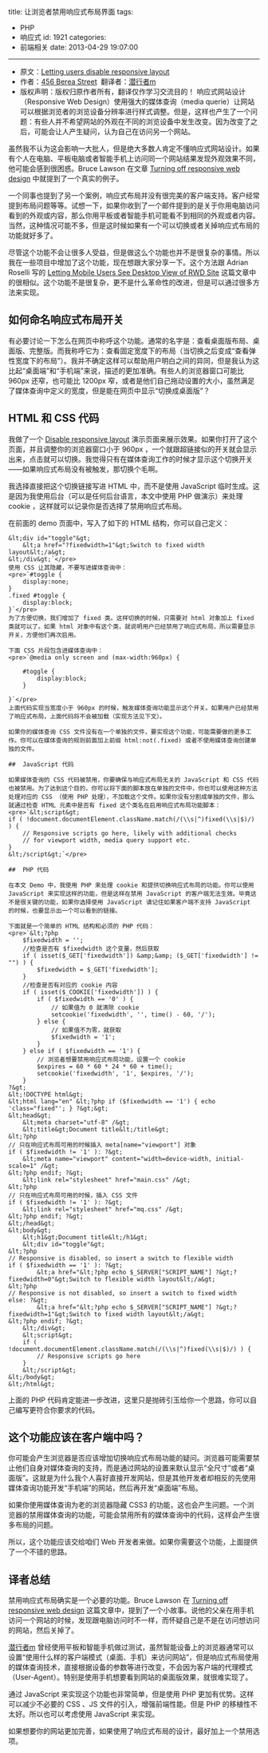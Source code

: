 title: 让浏览者禁用响应式布局界面
tags:
  - PHP
  - 响应式
id: 1921
categories:
  - 前端相关
date: 2013-04-29 19:07:00
---

*   原文：[Letting users disable responsive layout](http://www.456bereastreet.com/archive/201303/letting_users_disable_responsive_layout/)
*   作者：[456 Berea Street](http://www.456bereastreet.com)  翻译者：[潜行者m](http://www.qianxingzhem.com)
*   版权声明：版权归原作者所有，翻译仅作学习交流目的！
响应式网站设计（Responsive Web Design）使用强大的媒体查询（media querie）让网站可以根据浏览者的浏览设备分辨率进行样式调整。但是，这样也产生了一个问题：有些人并不希望网站的外观在不同的浏览设备中发生改变。因为改变了之后，可能会让人产生疑问，认为自己在访问另一个网站。

虽然我不认为这会影响一大批人，但是绝大多数人肯定不懂响应式网站设计。如果有个人在电脑、平板电脑或者智能手机上访问同一个网站结果发现外观效果不同，他可能会感到很困惑。Bruce Lawson 在文章 [Turning off responsive web design](http://www.brucelawson.co.uk/2013/turning-off-responsive-web-design/) 中就提到了一个真实的例子。

一个同事也提到了另一个案例，响应式布局并没有很完美的客户端支持。客户经常提到布局问题等等。试想一下，如果你收到了一个邮件提到的是关于你用电脑访问看到的外观或内容，那么你用平板或者智能手机可能看不到相同的外观或者内容。当然，这种情况可能不多，但是这时候如果有一个可以切换或者关掉响应式布局的功能就好多了。

尽管这个功能不会让很多人受益，但是做这么个功能也并不是很复杂的事情。所以我在一些项目中增加了这个功能，现在想跟大家分享一下。这个方法跟 Adrian Roselli 写的 [Letting Mobile Users See Desktop View of RWD Site](http://blog.adrianroselli.com/2013/01/letting-mobile-users-see-desktop-view.html) 这篇文章中的很相似。这个功能不是很复杂，更不是什么革命性的改进，但是可以通过很多方法来实现。

## 如何命名响应式布局开关

有必要讨论一下怎么在网页中称呼这个功能。通常的名字是：查看桌面版布局、桌面版、完整版。而我称呼它为：查看固定宽度下的布局（当切换之后变成“查看弹性宽度下的布局”）。我并不确定这样可以帮助用户明白之间的异同，但是我认为这比起“桌面端”和“手机端”来说，描述的更加准确。有些人的浏览器窗口可能比 960px 还窄，也可能比 1200px 窄，或者是他们自己拖动设置的大小，虽然满足了媒体查询中定义的宽度，但是能在网页中显示“切换成桌面版”？

## HTML 和 CSS 代码

我做了一个 [Disable responsive layout](http://www.456bereastreet.com/lab/disable-responsive-layout/) 演示页面来展示效果。如果你打开了这个页面，并且调整你的浏览器窗口小于 960px ，一个就跟超链接似的开关就会显示出来，点击就可以切换。我觉得只有在媒体查询工作的时候才显示这个切换开关——如果响应式布局没有被触发，那切换个毛啊。

我选择直接把这个切换链接写进 HTML 中，而不是使用 JavaScript 临时生成。这是因为我使用后台（可以是任何后台语言，本文中使用 PHP 做演示）来处理 cookie ，这样就可以记录你是否选择了禁用响应式布局。

在前面的 demo 页面中，写入了如下的 HTML 结构，你可以自己定义：

    &lt;div id="toggle"&gt;
        &lt;a href="?fixedwidth=1"&gt;Switch to fixed width layout&lt;/a&gt;
    &lt;/div&gt;`</pre>
    使用 CSS 让其隐藏，不要写进媒体查询中：
    <pre>`#toggle {
        display:none;
    }
    .fixed #toggle {
        display:block;
    }`</pre>
    为了方便切换，我们增加了 fixed 类。这样切换的时候，只需要对 html 对象加上 fixed 类就可以了。如果 html 对象中有这个类，就说明用户已经禁用了响应式布局，所以需要显示开关，方便他们再次启用。

    下面 CSS 片段包含进媒体查询中：
    <pre>`@media only screen and (max-width:960px) {

        #toggle {
            display:block;
        }

    }`</pre>
    上面代码实现当宽度小于 960px 的时候，触发媒体查询功能显示这个开关。如果用户已经禁用了响应式布局，上面代码将不会被加载（实现方法见下文）。

    如果你的媒体查询 CSS 文件没有在一个单独的文件，要实现这个功能，可能需要做的更多工作。你可以在媒体查询的规则前面加上前缀 html:not(.fixed) 或者不使用媒体查询创建单独的文件。

    ##  JavaScript 代码

    如果媒体查询的 CSS 代码被禁用，你要确保与响应式布局无关的 JavaScript 和 CSS 代码也被禁用。为了达到这个目的，你可以将下面的脚本放在单独的文件中，你也可以使用这种方法处理对应的 CSS （使用 PHP 处理），不加载这个文件。如果你没有分割成单独的文件，那么就通过检查 HTML 元素中是否有 fixed 这个类名在启用响应式布局功能脚本：
    <pre>`&lt;script&gt;
    if ( !document.documentElement.className.match(/(\\s|^)fixed(\\s|$)/) ) {
        // Responsive scripts go here, likely with additional checks
        // for viewport width, media query support etc.
    }
    &lt;/script&gt;`</pre>

    ##  PHP 代码

    在本文 Demo 中，我使用 PHP 来处理 cookie 和提供切换响应式布局的功能。你可以使用 JavaScript 来实现这样的功能，但是这样在禁用 JavaScript 的客户端无法生效。毕竟这不是很关键的功能，如果你选择使用 JavaScript 请记住如果客户端不支持 JavaScript 的时候，也要显示出一个可以看到的链接。

    下面就是一个简单的 HTML 结构和必须的 PHP 代码：
    <pre>`&lt;?php
        $fixedwidth = '';
        //检查是否有 $fixedwidth 这个变量，然后获取
        if ( isset($_GET['fixedwidth']) &amp;&amp; ($_GET['fixedwidth'] != "") ) {
            $fixedwidth = $_GET['fixedwidth'];
        }
        //检查是否有对应的 cookie 内容
        if ( isset($_COOKIE['fixedwidth']) ) {
            if ( $fixedwidth == '0' ) {
                // 如果值为 0 就清除 cookie
                setcookie('fixedwidth', '', time() - 60, '/');
            } else {
                // 如果值不为零，就获取
                $fixedwidth = '1';
            }
        } else if ( $fixedwidth == '1') {
            // 浏览者想要禁用响应式布局功能，设置一个 cookie
            $expires = 60 * 60 * 24 * 60 + time(); 
            setcookie('fixedwidth', '1', $expires, '/');
        }
    ?&gt;
    &lt;!DOCTYPE html&gt;
    &lt;html lang="en" &lt;?php if ($fixedwidth == '1') { echo 'class="fixed"'; } ?&gt;&gt;
    &lt;head&gt;
        &lt;meta charset="utf-8" /&gt;
        &lt;title&gt;Document title&lt;/title&gt;
    &lt;?php
    // 只在响应式布局可用的时候插入 meta[name="viewport"] 对象
    if ( $fixedwidth != '1' ): ?&gt;
        &lt;meta name="viewport" content="width=device-width, initial-scale=1" /&gt;
    &lt;?php endif; ?&gt;
        &lt;link rel="stylesheet" href="main.css" /&gt;
    &lt;?php
    // 只在响应式布局可用的时候，插入 CSS 文件
    if ( $fixedwidth != '1' ): ?&gt;
        &lt;link rel="stylesheet" href="mq.css" /&gt;
    &lt;?php endif; ?&gt;
    &lt;/head&gt;
    &lt;body&gt;
        &lt;h1&gt;Document title&lt;/h1&gt;
        &lt;div id="toggle"&gt;
    &lt;?php
    // Responsive is disabled, so insert a switch to flexible width
    if ( $fixedwidth == '1' ): ?&gt;
            &lt;a href="&lt;?php echo $_SERVER["SCRIPT_NAME"] ?&gt;?fixedwidth=0"&gt;Switch to flexible width layout&lt;/a&gt;
    &lt;?php
    // Responsive is not disabled, so insert a switch to fixed width
    else: ?&gt;
            &lt;a href="&lt;?php echo $_SERVER["SCRIPT_NAME"] ?&gt;?fixedwidth=1"&gt;Switch to fixed width layout&lt;/a&gt;
    &lt;?php endif; ?&gt;
        &lt;/div&gt;
        &lt;script&gt;
        if ( !document.documentElement.className.match(/(\\s|^)fixed(\\s|$)/) ) {
            // Responsive scripts go here
        }
        &lt;/script&gt;
    &lt;/body&gt;
    &lt;/html&gt;

上面的 PHP 代码肯定能进一步改进，这里只是抛砖引玉给你一个思路，你可以自己编写更符合你要求的代码。

## 这个功能应该在客户端中吗？

你可能会产生浏览器是否应该增加切换响应式布局功能的疑问。浏览器可能需要禁止他们自身对媒体查询的支持，而是通过网站的设置来默认显示“全尺寸”或者“桌面版”。这就是为什么我个人喜好直接开发网站，但是其他开发者却相反的先使用媒体查询功能开发“手机端”的网站，然后再开发“桌面端”布局。

如果你使用媒体查询为老的浏览器隐藏 CSS3 的功能，这也会产生问题。一个浏览器的禁用媒体查询的功能，可能会禁用所有的媒体查询中的代码，这样会产生很多布局的问题。

所以，这个功能应该交给咱们 Web 开发者来做。如果你需要这个功能，上面提供了一个不错的思路。

## 译者总结

禁用响应式布局确实是一个必要的功能。Bruce Lawson 在 [Turning off responsive web design](http://www.brucelawson.co.uk/2013/turning-off-responsive-web-design/) 这篇文章中，提到了一个小故事。说他的父亲在用手机访问一个网站的时候，发现跟电脑访问时不一样，而怀疑自己是不是在访问想访问的网站，然后关掉了。

[潜行者m](http://www.qianxingzhem.com) 曾经使用平板和智能手机做过测试，虽然智能设备上的浏览器通常可以设置“使用什么样的客户端模式（桌面、手机）来访问网站”，但是响应式布局使用的媒体查询技术，直接根据设备的参数等进行改变，不会因为客户端的代理模式（User-Agent）。特别是使用手机想要看到网站的桌面版效果，就很难实现了。

通过 JavaScript 来实现这个功能也非常简单，但是使用 PHP 更加有优势。这样可以减少不必要的 CSS 、JS 文件的引入，增强前端性能。但是 PHP 的移植性不太好。所以也可以考虑使用 JavaScript 来实现。

如果想要你的网站更加完善，如果使用了响应式布局的设计，最好加上一个禁用选项。